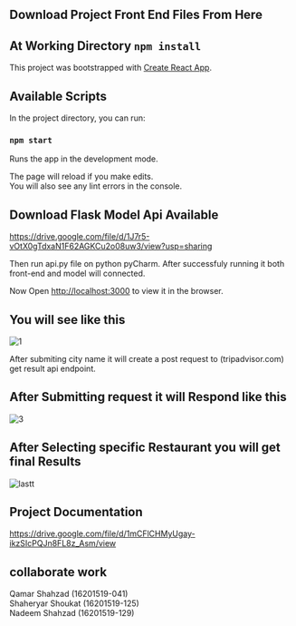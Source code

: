 ## Download Project Front End Files From Here

## At Working Directory `npm install`

This project was bootstrapped with [Create React App](https://github.com/facebook/create-react-app).

## Available Scripts

In the project directory, you can run:

### `npm start`

Runs the app in the development mode.<br />


The page will reload if you make edits.<br />
You will also see any lint errors in the console.

## Download Flask Model Api Available 
https://drive.google.com/file/d/1J7r5-vOtX0gTdxaN1F62AGKCu2o08uw3/view?usp=sharing

Then run api.py file 
on python pyCharm. After successfuly running it both front-end and model will connected.

Now Open [http://localhost:3000](http://localhost:3000) to view it in the browser.

## You will see like this

![1](https://user-images.githubusercontent.com/55358923/90037356-8e35e000-dcdd-11ea-8549-079b903e6bce.JPG)

After submiting city name it will create a post request to (tripadvisor.com) get result api endpoint.

## After Submitting request it will Respond like this

![3](https://user-images.githubusercontent.com/55358923/90038157-8460ac80-dcde-11ea-9314-abebdcb495eb.JPG)

## After Selecting specific Restaurant you will get final Results

![lastt](https://user-images.githubusercontent.com/55358923/90043740-f5579280-dce5-11ea-8d7e-805202e91364.JPG)

## Project Documentation

https://drive.google.com/file/d/1mCFlCHMyUgay-ikzSIcPQJn8FL8z_Asm/view

## collaborate work
Qamar Shahzad  (16201519-041)   <br/>
Shaheryar Shoukat     (16201519-125)   <br/>
Nadeem Shahzad (16201519-129)









